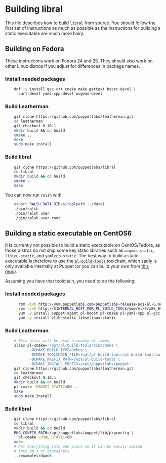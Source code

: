 # Building libral

This file describes how to build `libral` from source. You should follow
the first set of instructions as much as possible as the instructions for
building a static executable are much more hairy.

## Building on Fedora

These instructions work on Fedora 24 and 25. They should also work on other
Linux distros if you adjust for differences in package names.

### Install needed packages

```bash
    dnf -y install gcc-c++ cmake make gettext boost-devel \
      curl-devel yaml-cpp-devel augeas-devel
```

### Build Leatherman

```bash
    git clone https://github.com/puppetlabs/leatherman.git
    cd leatherman
    git checkout 0.10.1
    mkdir build && cd build
    cmake ..
    make
    sudo make install
```

### Build libral

```bash
    git clone https://github.com/puppetlabs/libral
    cd libral
    mkdir build && cd build
    cmake ..
    make
```

You can now run `ralsh` with

```bash
    export RALSH_DATA_DIR=$(realpath ../data)
    ./bin/ralsh
    ./bin/ralsh user
    ./bin/ralsh user root
```

## Building a static executable on CentOS6

It is currently not possible to build a static executable on CentOS/Fedora,
as those distros do not ship some key static libraries such as
`augeas-static`, `libicu-static`, and `yamlcpp-static`. The best way to
build a static executable is therefore to use the
[`pl-build-tools`](https://github.com/puppetlabs/pl-build-tools-vanagon)
toolchain, which sadly is only available internally at Puppet (or you can
build your own from
[this repo](https://github.com/puppetlabs/pl-build-tools-vanagon)).

Assuming you have that toolchain, you need to do the following:

### Install needed packages

```bash
      rpm -ivh http://yum.puppetlabs.com/puppetlabs-release-pc1-el-6.noarch.rpm
      rpm -ivh http://$INTERNAL_HOST_FOR_PL_BUILD_TOOLS/yum/el/6/x86_64/pl-build-tools-release-22.0.3-1.el6.noarch.rpm
      yum -y install puppet-agent pl-boost pl-cmake pl-yaml-cpp pl-gcc
      yum -y install zlib-static libselinux-static
```

### Build Leatherman

```bash
    # This alias will be used a couple of times
    alias pl-cmake='/opt/pl-build-tools/bin/cmake \
           -DCMAKE_BUILD_TYPE=Debug \
           -DCMAKE_TOOLCHAIN_FILE=/opt/pl-build-tools/pl-build-toolchain.cmake \
           -DCMAKE_PREFIX_PATH=/opt/pl-build-tools \
           -DCMAKE_INSTALL_PREFIX=/opt/puppetlabs/puppet'
    git clone https://github.com/puppetlabs/leatherman.git
    cd leatherman
    git checkout 0.10.1
    mkdir build && cd build
    pl-cmake -DBOOST_STATIC=ON ..
    make
    sudo make install
```

### Build libral

```bash
    git clone https://github.com/puppetlabs/libral
    cd libral
    mkdir build && cd build
    PKG_CONFIG_PATH=/opt/puppetlabs/puppet/lib/pkgconfig \
      pl-cmake -DRAL_STATIC=ON ..
    make
    # Put everything into one place so it can be easily copied
    # into VM's or containers
    ../examples/dpack
```
